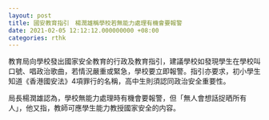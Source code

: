 ```yaml
---
layout: post
title: 國安教育指引　楊潤雄稱學校若無能力處理有機會要報警
date: 2021-02-05 12:12:12.000000000 +08:00
categories: rthk
---
```


教育局向學校發出國家安全教育的行政及教育指引，建議學校如發現學生在學校叫口號、唱政治歌曲，若情況嚴重或緊急，學校要立即報警。指引亦要求，初小學生知道《香港國安法》4項罪行的名稱，高中生則須認同政治安全重要性。

局長楊潤雄認為，學校無能力處理時有機會要報警，但「無人會想話捉晒所有人」，他又指，教師可應學生能力教授國家安全的内容。
